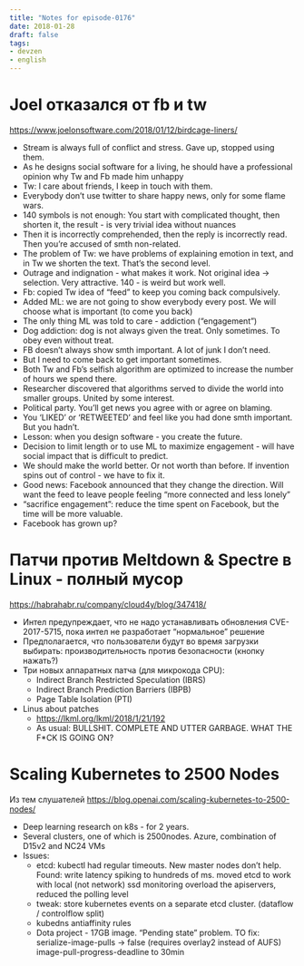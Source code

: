 ```yaml
---
title: "Notes for episode-0176"
date: 2018-01-28
draft: false
tags:
- devzen
- english
---
```


# Joel отказался от fb и tw
https://www.joelonsoftware.com/2018/01/12/birdcage-liners/

- Stream is always full of conflict and stress. Gave up, stopped using them.
- As he designs social software for a living, he should have a professional opinion why Tw and Fb made him unhappy
- Tw: I care about friends, I keep in touch with them.
- Everybody don’t use twitter to share happy news, only for some flame wars.
- 140 symbols is not enough: You start with complicated thought, then shorten it, the result - is very trivial idea without nuances
- Then it is incorrectly comprehended, then the reply is incorrectly read. Then you’re accused of smth non-related.
- The problem of Tw: we have problems of explaining emotion in text, and in Tw we shorten the text. That’s the second level.
- Outrage and indignation - what makes it work. Not original idea -> selection. Very attractive. 140 - is weird but work well.
- Fb: copied Tw idea of “feed” to keep you coming back compulsively.
- Added ML: we are not going to show everybody every post. We will choose what is important (to come you back)
- The only thing ML was told to care - addiction (“engagement”)
- Dog addiction: dog is not always given the treat. Only sometimes. To obey even without treat.
- FB doesn’t always show smth important. A lot of junk I don’t need.
- But I need to come back to get important sometimes.
- Both Tw and Fb’s selfish algorithm are optimized to increase the number of hours we spend there.
- Researcher discovered that algorithms served to divide the world into smaller groups. United by some interest.
- Political party. You’ll get news you agree with or agree on blaming.
- You ‘LIKED’ or ‘RETWEETED’ and feel like you had done smth important. But you hadn’t.
- Lesson: when you design software - you create the future.
- Decision to limit length or to use ML to maximize engagement  - will have social impact that is difficult to predict.
- We should make the world better. Or not worth than before. If invention spins out of control - we have to fix it.
- Good news: Facebook announced that they change the direction. Will want the feed to leave people feeling “more connected and less lonely”
- “sacrifice engagement”: reduce the time spent on Facebook, but the time will be more valuable.
- Facebook has grown up?


# Патчи против Meltdown & Spectre  в Linux - полный мусор
https://habrahabr.ru/company/cloud4y/blog/347418/

- Интел предупреждает, что не надо устанавливать обновления CVE-2017-5715,  пока интел не разработает “нормальное” решение
- Предполагается, что пользователи будут во время загрузки выбирать: производительность против безопасности (кнопку нажать?)
- Три новых аппаратных патча (для микрокода CPU):
    - Indirect Branch Restricted Speculation (IBRS)
    - Indirect Branch Prediction Barriers (IBPB)
    - Page Table Isolation (PTI)
- Linus about patches
  - https://lkml.org/lkml/2018/1/21/192
  - As usual: BULLSHIT. COMPLETE AND UTTER GARBAGE.  WHAT THE F*CK IS GOING ON?


# Scaling Kubernetes to 2500 Nodes
Из тем слушателей
https://blog.openai.com/scaling-kubernetes-to-2500-nodes/

- Deep learning research on k8s - for 2 years.
- Several clusters, one of which is 2500nodes. Azure, combination of D15v2 and NC24 VMs
- Issues:
    - etcd: kubectl had regular timeouts. New master nodes don’t help. Found: write latency spiking to hundreds of ms. moved etcd to work with local (not network) ssd monitoring overload the apiservers, reduced the polling level
    - tweak: store kubernetes events on a separate etcd cluster. (dataflow / controlflow split)
    - kubedns antiaffinity rules
    - Dota project - 17GB image. “Pending state” problem. TO fix: serialize-image-pulls -> false (requires overlay2 instead of AUFS) image-pull-progress-deadline to 30min
